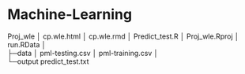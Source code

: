 # Machine-Learning
Proj_wle
   │  cp.wle.html
   │  cp.wle.rmd
   │  Predict_test.R
   │  Proj_wle.Rproj
   │  run.RData
   │  
   ├─data
   │      pml-testing.csv
   │      pml-training.csv
   │      
   └─output
           predict_test.txt
